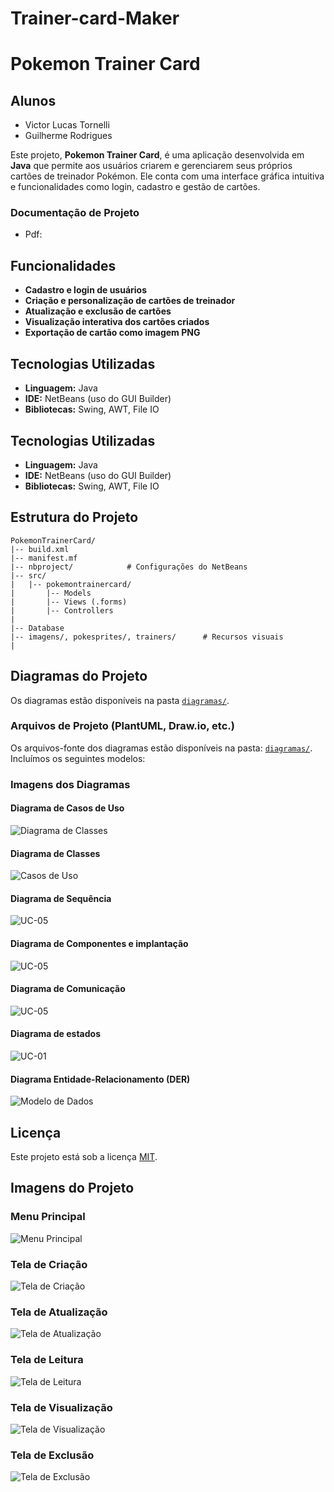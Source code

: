 # Trainer-card-Maker
# Pokemon Trainer Card

## Alunos
- Victor Lucas Tornelli
- Guilherme Rodrigues

Este projeto, **Pokemon Trainer Card**, é uma aplicação desenvolvida em **Java** que permite aos usuários criarem e gerenciarem seus próprios cartões de treinador Pokémon. Ele conta com uma interface gráfica intuitiva e funcionalidades como login, cadastro e gestão de cartões.

### Documentação de Projeto
- Pdf:


## Funcionalidades
- **Cadastro e login de usuários**
- **Criação e personalização de cartões de treinador**
- **Atualização e exclusão de cartões**
- **Visualização interativa dos cartões criados**
- **Exportação de cartão como imagem PNG**

## Tecnologias Utilizadas
- **Linguagem:** Java
- **IDE:** NetBeans (uso do GUI Builder)
- **Bibliotecas:** Swing, AWT, File IO
## Tecnologias Utilizadas
- **Linguagem:** Java
- **IDE:** NetBeans (uso do GUI Builder)
- **Bibliotecas:** Swing, AWT, File IO

## Estrutura do Projeto
```
PokemonTrainerCard/
|-- build.xml
|-- manifest.mf
|-- nbproject/            # Configurações do NetBeans
|-- src/
|   |-- pokemontrainercard/
|       |-- Models
|       |-- Views (.forms)
|       |-- Controllers
|      
|-- Database
|-- imagens/, pokesprites/, trainers/      # Recursos visuais
|
```

## Diagramas do Projeto

Os diagramas estão disponíveis na pasta [`diagramas/`](diagramas/Diagram_images).

### Arquivos de Projeto (PlantUML, Draw.io, etc.)
Os arquivos-fonte dos diagramas estão disponíveis na pasta: [`diagramas/`](diagramas/Diagram_files). Incluímos os seguintes modelos:

### Imagens dos Diagramas


#### Diagrama de Casos de Uso
![Diagrama de Classes](Artefatos/Diagram_images/diagrama_casodeuso.png)

#### Diagrama de Classes
![Casos de Uso](Artefatos/Diagram_images/diagrama_classes.png)

#### Diagrama de Sequência 
![UC-05](Artefatos/Diagram_images/diagrama_de_Sequencia.png)

#### Diagrama de Componentes e implantação
![UC-05](Artefatos/Diagram_images/diagrama_de_Comp_Implantação.png)

#### Diagrama de Comunicação
![UC-05](Artefatos/Diagram_images/diagrama_comunicação.png)

#### Diagrama de estados
![UC-01](Artefatos/Diagram_images/diagrama_estados.png)

#### Diagrama Entidade-Relacionamento (DER)
![Modelo de Dados](Artefatos/Diagram_images/diagrama_classes.png)


## Licença
Este projeto está sob a licença [MIT](LICENSE).

## Imagens do Projeto

### Menu Principal
![Menu Principal](Images/Menu.png)

### Tela de Criação
![Tela de Criação](Images/Create.png)

### Tela de Atualização
![Tela de Atualização](Images/Update.png)

### Tela de Leitura
![Tela de Leitura](Images/Read.png)

### Tela de Visualização
![Tela de Visualização](Images/View.png)

### Tela de Exclusão
![Tela de Exclusão](Images/Delete.png)
